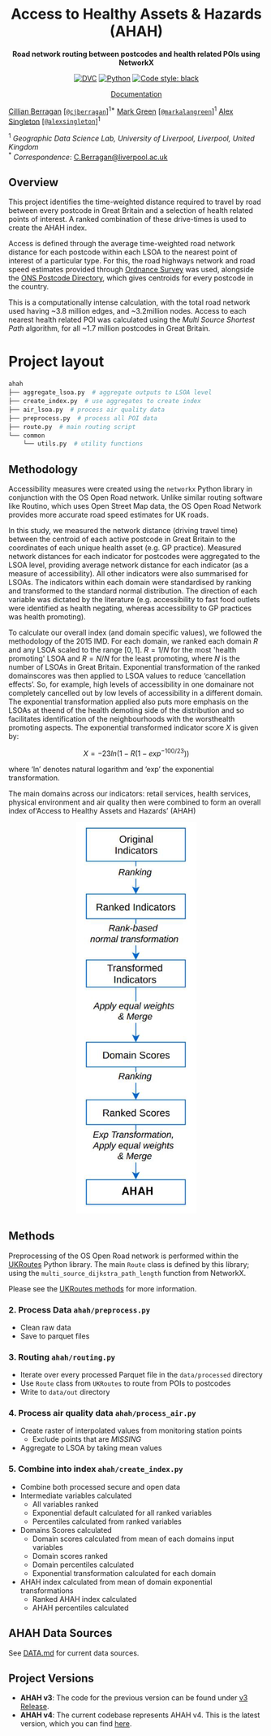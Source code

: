 <div align="center">

# Access to Healthy Assets & Hazards (AHAH)

**Road network routing between postcodes and health related POIs using NetworkX**

<a href="https://dvc.org/"><img alt="DVC" src="https://img.shields.io/badge/data-DVC-lightblue?style=flat-square"></a>
<a href="https://www.python.org"><img alt="Python" src="https://img.shields.io/badge/python%20-%2314354C.svg?&style=for-the-badge&logo=python&logoColor=white"/></a>
<a href="https://black.readthedocs.io/en/stable/"><img alt="Code style: black" src="https://img.shields.io/badge/style-black-000000.svg?style=flat-square"></a>

</div>

<p align="center">
<a href="https://cjber.github.io/ahah/">Documentation</a>
</p>

[Cillian
Berragan](https://www.liverpool.ac.uk/geographic-data-science/our-people/)
\[[`@cjberragan`](http://twitter.com/cjberragan)\]<sup>1\*</sup> [Mark
Green](https://www.liverpool.ac.uk/geographic-data-science/our-people/)
\[[`@markalangreen`](http://twitter.com/markalangreen)\]<sup>1</sup>
[Alex
Singleton](https://www.liverpool.ac.uk/geographic-data-science/our-people/)
\[[`@alexsingleton`](http://twitter.com/alexsingleton)\]<sup>1</sup>

<sup>1</sup> _Geographic Data Science Lab, University of Liverpool,
Liverpool, United Kingdom_  
<sup>\*</sup> _Correspondence_: C.Berragan@liverpool.ac.uk

## Overview

This project identifies the time-weighted distance required to travel by road between every postcode in Great Britain and a selection of health related points of interest. A ranked combination of these drive-times is used to create the AHAH index.

Access is defined through the average time-weighted road network distance for each postcode within each LSOA to the nearest point of interest of a particular type. For this, the road highways network and road speed estimates provided through [Ordnance Survey](https://www.ordnancesurvey.co.uk/business-government/products/open-map-roads) was used, alongside the [ONS Postcode Directory](https://geoportal.statistics.gov.uk/search?q=PRD_ONSPD&sort=Date%20Created%7Ccreated%7Cdesc), which gives centroids for every postcode in the country.

This is a computationally intense calculation, with the total road network used having ~3.8 million edges, and \~3.2million nodes. Access to each nearest health related POI was calculated using the _Multi Source Shortest Path_ algorithm, for all ~1.7 million postcodes in Great Britain.

# Project layout

```bash
ahah
├── aggregate_lsoa.py  # aggregate outputs to LSOA level
├── create_index.py  # use aggregates to create index
├── air_lsoa.py  # process air quality data
├── preprocess.py  # process all POI data
├── route.py  # main routing script
└── common
    └── utils.py  # utility functions
```

## Methodology

Accessibility measures were created using the `networkx` Python library in conjunction with the OS Open Road network. Unlike similar routing software like Routino, which uses Open Street Map data, the OS Open Road Network provides more accurate road speed estimates for UK roads.

In this study, we measured the network distance (driving travel time) between the centroid of each active postcode in Great Britain to the coordinates of each unique health asset (e.g. GP practice). Measured network distances for each indicator for postcodes were aggregated to the LSOA level, providing average network distance for each indicator (as a measure of accessibility). All other indicators were also summarised for LSOAs. The indicators within each domain were standardised by ranking and transformed to the standard normal distribution. The direction of each variable was dictated by the literature (e.g. accessibility to fast food outlets were identified as health negating, whereas accessibility to GP practices was health promoting).

To calculate our overall index (and domain specific values), we followed the methodology of the 2015 IMD. For each domain, we ranked each domain $R$ and any LSOA scaled to the range $[0,1]$. $R=1/N$ for the most 'health promoting' LSOA and $R=N/N$ for the least promoting, where $N$ is the number of LSOAs in Great Britain. Exponential transformation of the ranked domainscores was then applied to LSOA values to reduce ‘cancellation effects’. So, for example, high levels of accessibility in one domainare not completely cancelled out by low levels of accessibility in a different domain. The exponential  transformation  applied also puts  more  emphasis  on  the LSOAs  at  theend  of  the health demoting side of the distribution and so facilitates identification of the neighbourhoods with the worsthealth promoting aspects. The exponential transformed indicator score $X$ is given by:

$$
X=−23ln(1−R(1−exp^{−100/23}))
$$

where ‘ln’ denotes natural logarithm and ‘exp’ the exponential transformation.

The main domains across our  indicators: retail  services,  health  services, physical  environment and  air quality then were combined to form an overall index of‘Access to Healthy Assets and Hazards’ (AHAH)

<div style="text-align: center;">

![](./overview.png)

</div>

## Methods

Preprocessing of the OS Open Road network is performed within the [UKRoutes](https://github.com/cjber/ukroutes) Python library. The main `Route` class is defined by this library; using the `multi_source_dijkstra_path_length` function from NetworkX.

Please see the [UKRoutes methods](https://github.com/cjber/ukroutes?tab=readme-ov-file#routing-methodology) for more information.

### 2. Process Data `ahah/preprocess.py`

- Clean raw data
- Save to parquet files

### 3. Routing `ahah/routing.py`

- Iterate over every processed Parquet file in the `data/processed` directory 
- Use `Route` class from `UKRoutes` to route from POIs to postcodes
- Write to `data/out` directory

### 4. Process air quality data `ahah/process_air.py`

- Create raster of interpolated values from monitoring station points
  - Exclude points that are _MISSING_
- Aggregate to LSOA by taking mean values

### 5. Combine into index `ahah/create_index.py`

- Combine both processed secure and open data
- Intermediate variables calculated
  - All variables ranked
  - Exponential default calculated for all ranked variables
  - Percentiles calculated from ranked variables
- Domains Scores calculated
  - Domain scores calculated from mean of each domains input variables
  - Domain scores ranked
  - Domain percentiles calculated
  - Exponential transformation calculated for each domain
- AHAH index calculated from mean of domain exponential transformations
  - Ranked AHAH index calculated
  - AHAH percentiles calculated

## AHAH Data Sources

See [DATA.md](reports/DATA.md) for current data sources.

## Project Versions

- **AHAH v3**: The code for the previous version can be found under [v3 Release](https://github.com/ESRC-CDRC/ahah/releases/tag/v3).
- **AHAH v4**: The current codebase represents AHAH v4. This is the latest version, which you can find [here](https://github.com/ESRC-CDRC/ahah/releases/tag/v4).

